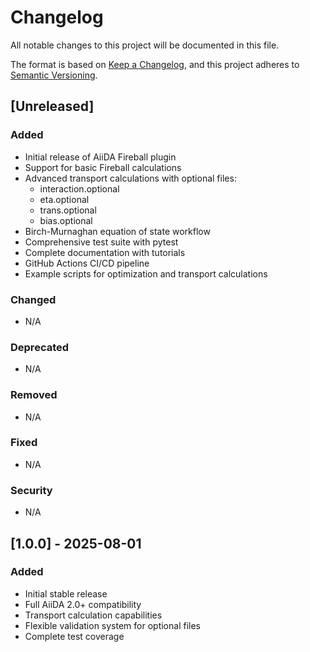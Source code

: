 # Changelog

All notable changes to this project will be documented in this file.

The format is based on [Keep a Changelog](https://keepachangelog.com/en/1.0.0/),
and this project adheres to [Semantic Versioning](https://semver.org/spec/v2.0.0.html).

## [Unreleased]

### Added
- Initial release of AiiDA Fireball plugin
- Support for basic Fireball calculations
- Advanced transport calculations with optional files:
  - interaction.optional
  - eta.optional  
  - trans.optional
  - bias.optional
- Birch-Murnaghan equation of state workflow
- Comprehensive test suite with pytest
- Complete documentation with tutorials
- GitHub Actions CI/CD pipeline
- Example scripts for optimization and transport calculations

### Changed
- N/A

### Deprecated
- N/A

### Removed
- N/A

### Fixed
- N/A

### Security
- N/A

## [1.0.0] - 2025-08-01

### Added
- Initial stable release
- Full AiiDA 2.0+ compatibility
- Transport calculation capabilities
- Flexible validation system for optional files
- Complete test coverage
